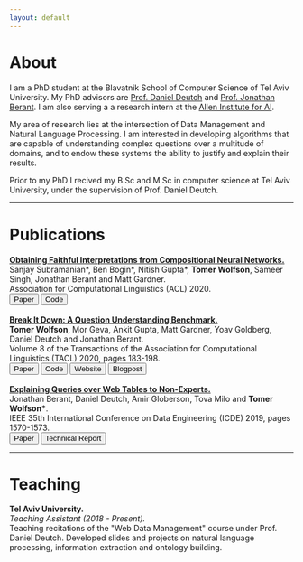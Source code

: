 ```yaml
---
layout: default
---
```


# About

I am a PhD student at the Blavatnik School of Computer Science of Tel Aviv University. My PhD advisors are [Prof. Daniel Deutch](https://www.cs.tau.ac.il/~danielde/) and [Prof. Jonathan Berant](http://www.cs.tau.ac.il/~joberant/). I am also serving a a research intern at the [Allen Institute for AI](https://allenai.org/ai2-israel/).   

My area of research lies at the intersection of Data Management and Natural Language Processing. I am interested in developing algorithms that are capable of understanding complex questions over a multitude of domains, and to endow these systems the ability to justify and explain their results.  

Prior to my PhD I recived my B.Sc and M.Sc in computer science at Tel Aviv University, under the supervision of Prof. Daniel Deutch.

<hr>

# Publications

**[Obtaining Faithful Interpretations from Compositional Neural Networks.](https://arxiv.org/abs/2005.00724)**   
Sanjay Subramanian\*, Ben Bogin\*, Nitish Gupta\*, **Tomer Wolfson**, Sameer Singh, Jonathan Berant and Matt Gardner.   
Association for Computational Linguistics (ACL) 2020.   
[<button class="button button1">Paper</button>](https://arxiv.org/pdf/2005.00724.pdf)
[<button class="button button2">Code</button>](https://github.com/allenai/faithful-nmn)
<br><br>
**[Break It Down: A Question Understanding Benchmark.](https://www.mitpressjournals.org/doi/full/10.1162/tacl_a_00309)**    
**Tomer Wolfson**, Mor Geva, Ankit Gupta, Matt Gardner, Yoav Goldberg, Daniel Deutch and
Jonathan Berant.   
Volume 8 of the Transactions of the Association for Computational Linguistics (TACL) 2020, pages 183-198.   
[<button class="button button1">Paper</button>](https://arxiv.org/pdf/2001.11770.pdf)
[<button class="button button2">Code</button>](https://github.com/allenai/Break)
[<button class="button button3">Website</button>](https://allenai.github.io/Break/)
[<button class="button button4">Blogpost</button>](https://medium.com/ai2-blog/break-mapping-natural-language-questions-to-their-meaning-representation-31bb753701d6)
<br><br>
**[Explaining Queries over Web Tables to Non-Experts.](https://ieeexplore.ieee.org/stamp/stamp.jsp?tp=&arnumber=8731342&tag=1)**   
Jonathan Berant, Daniel Deutch, Amir Globerson, Tova Milo and **Tomer Wolfson\***.   
IEEE 35th International Conference on Data Engineering (ICDE) 2019, pages 1570-1573.   
[<button class="button button1">Paper</button>](https://ieeexplore.ieee.org/stamp/stamp.jsp?tp=&arnumber=8731342&tag=1)
[<button class="button button5">Technical Report</button>](https://arxiv.org/abs/1808.04614)

<hr>

# Teaching
**Tel Aviv University.**  
*Teaching Assistant (2018 - Present).*  
Teaching recitations of the "Web Data Management" course under Prof. Daniel Deutch. Developed slides and projects on natural language processing, information extraction and ontology building.
